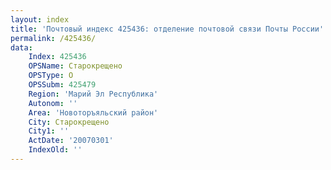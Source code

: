 ```yaml
---
layout: index
title: 'Почтовый индекс 425436: отделение почтовой связи Почты России'
permalink: /425436/
data:
    Index: 425436
    OPSName: Старокрещено
    OPSType: О
    OPSSubm: 425479
    Region: 'Марий Эл Республика'
    Autonom: ''
    Area: 'Новоторъяльский район'
    City: Старокрещено
    City1: ''
    ActDate: '20070301'
    IndexOld: ''
---
```

